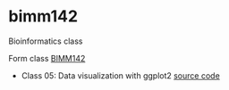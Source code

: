 # bimm142
Bioinformatics class

Form class [BIMM142](https://bioboot.github.io/bimm143_S23/)

- Class 05: Data visualization with ggplot2 [source code](https://github.com/Anagha-Pash/bimm142/blob/main/class_5/class05.qmd)
